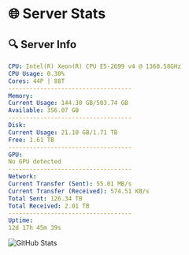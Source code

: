 # 🌐 Server Stats
## 🔍 Server Info
```yaml
CPU: Intel(R) Xeon(R) CPU E5-2699 v4 @ 1360.58GHz
CPU Usage: 0.30%
Cores: 44P | 88T
-----------------------------------
Memory:
Current Usage: 144.30 GB/503.74 GB
Available: 356.07 GB
-----------------------------------
Disk:
Current Usage: 21.10 GB/1.71 TB
Free: 1.61 TB
-----------------------------------
GPU:
No GPU detected
-----------------------------------
Network:
Current Transfer (Sent): 55.01 MB/s
Current Transfer (Received): 574.51 KB/s
Total Sent: 126.34 TB
Total Received: 2.01 TB
-----------------------------------
Uptime:
12d 17h 45m 39s
```
![GitHub Stats](https://img.shields.io/badge/Updated-2025-02-20_16:28:57-blue)